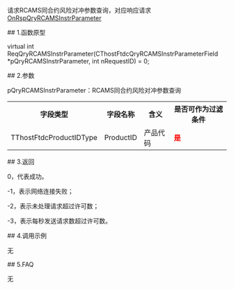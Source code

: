 <p>请求RCAMS同合约风险对冲参数查询，对应响应请求<a href="../../CTHOSTFTDCTRADERAPI/ONRSPQRYRCAMSINSTRPARAMETER/">OnRspQryRCAMSInstrParameter</a></p>
<span class="anchor" id="8de2f7d8-da4f-4a7e-af52-2700844421a3"></span>
## 1.函数原型
<p>virtual int ReqQryRCAMSInstrParameter(CThostFtdcQryRCAMSInstrParameterField *pQryRCAMSInstrParameter, int nRequestID) = 0;</p>
<span class="anchor" id="3a4ebd3e-51f5-423e-8ce1-e7ba19591555"></span>
## 2.参数
<p>pQryRCAMSInstrParameter：RCAMS同合约风险对冲参数查询</p>
<table><tr><th style="TEXT-ALIGN: center;">字段类型</th><th style="TEXT-ALIGN: center;">字段名称</th><th style="TEXT-ALIGN: center;">含义</th><th style="TEXT-ALIGN: center;">是否可作为过滤条件</th></tr><tr><td style="TEXT-ALIGN: left;">TThostFtdcProductIDType</td>
<td style="TEXT-ALIGN: left;">ProductID</td>
<td style="TEXT-ALIGN: left;">产品代码</td>
<td style="TEXT-ALIGN: left;"><strong><font color="#FF0000">是</font></strong></td>
</tr>
</table>
<span class="anchor" id="1ed1810e-dfc5-4c96-9465-33934480443d"></span>
## 3.返回
<p>0，代表成功。</p>
<p>-1，表示网络连接失败；</p>
<p>-2，表示未处理请求超过许可数；</p>
<p>-3，表示每秒发送请求数超过许可数。</p>
<span class="anchor" id="b941040a-3e5c-4205-8dc5-539510fd3f0b"></span>
## 4.调用示例
<p>无</p>
<span class="anchor" id="2d95ef00-1dda-48e1-bdfe-6bd1de2fb5ed"></span>
## 5.FAQ
<p>无</p>
